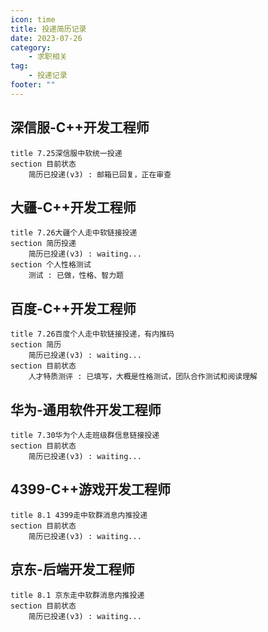 ```yaml
---
icon: time
title: 投递简历记录
date: 2023-07-26
category:
    - 求职相关
tag:
    - 投递记录
footer: ""
---
```


## 深信服-C++开发工程师

```timeline
title 7.25深信服中软统一投递
section 目前状态
    简历已投递(v3) : 邮箱已回复，正在审查
```

## 大疆-C++开发工程师

```timeline
title 7.26大疆个人走中软链接投递
section 简历投递
    简历已投递(v3) : waiting...
section 个人性格测试
    测试 : 已做，性格、智力题
```

## 百度-C++开发工程师

```timeline
title 7.26百度个人走中软链接投递，有内推码
section 简历
    简历已投递(v3) : waiting...
section 目前状态
    人才特质测评 : 已填写，大概是性格测试，团队合作测试和阅读理解
```

## 华为-通用软件开发工程师

```timeline
title 7.30华为个人走班级群信息链接投递
section 目前状态
    简历已投递(v3) : waiting...
```

## 4399-C++游戏开发工程师

```timeline
title 8.1 4399走中软群消息内推投递
section 目前状态
    简历已投递(v3) : waiting...
```

## 京东-后端开发工程师

```timeline
title 8.1 京东走中软群消息内推投递
section 目前状态
    简历已投递(v3) : waiting...
```
